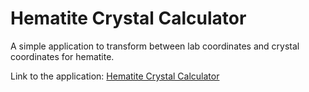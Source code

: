 Hematite Crystal Calculator
===========================

A simple application to transform between lab coordinates and crystal coordinates for hematite.

Link to the application: [Hematite Crystal Calculator](https://toseflo.github.io/crystal-axis-calculator/)
